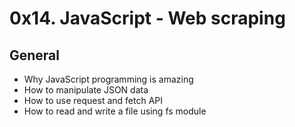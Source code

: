 # 0x14. JavaScript - Web scraping

## General
* Why JavaScript programming is amazing
* How to manipulate JSON data
* How to use request and fetch API
* How to read and write a file using fs module
